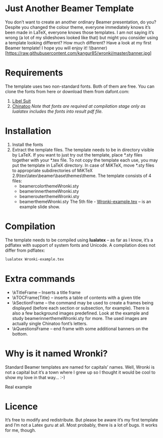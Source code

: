 # Just Another Beamer Template
You don’t want to create an another ordinary Beamer presentation, do you? Despite you changed the colour theme, everyone immediately knows it’s been made in LaTeX, everyone knows those templates. I am not saying it’s wrong (a lot of my slideshows looked like that) but might you consider using a template looking different? How much different? Have a look at my first Beamer template! I hope you will enjoy it!
!(banner)[https://raw.githubusercontent.com/kangur85/wronki/master/banner.jpg]
# Requirements
The template uses two non-standard fonts. Both of them are free. You can clone the fonts from here or download them from dafont.com:

1. [Libel Suit](http://www.dafont.com/libel-suit.font)
2. [Chinatoo](http://www.dafont.com/chinatoo.font)
*Note that fonts are required at compilation stage only as lualatex includes the fonts into result pdf file.*

# Installation
1. Install the fonts
2. Extract the template files. The template needs to be in directory visible by LaTeX. If you want to just try out the template, place *.sty files together with your *.tex file. To not copy the template each use, you may put the template in LaTeX directory. In case of MiKTeX, move *.sty files to appropriate subdirectories of MiKTeX 2.9\tex\latex\beamer\base\themes\theme. The template consists of 4 files:
    * beamercolorthemeWronki.sty
    * beamerinnerthemeWronki.sty
    * beamerouterthemeWronki.sty
    * beamerthemeWronki.sty
The 5th file - [Wronki-example.tex](https://github.com/kangur85/wronki/blob/master/Wronki-example.pdf) – is an example slide show.

# Compilation
The template needs to be compiled using **lualatex** – as far as I know, it’s a pdflatex with support of system fonts and Unicode. A compilation does not differ from pdflatex:
```sh
lualatex Wronki-example.tex
```
# Extra commands
* \kTitleFrame – Inserts a title frame
* \kTOCFrame{Title} – inserts a table of contents with a given title
* \kSectionFrame – the command may be used to create a frames being displayed (before each section or subsection, for example). There is also a few background images predefined. Look at the example and study beamerinnerthemeWronki.sty for more. The used images are actually single Chinatoo font’s letters.
* \kQuestionsFrame – end frame with some additional banners on the bottom.

# Why is it named Wronki?
Standard Beamer templates are named for capitals’ names. Well, Wronki is not a capital but it’s a town where I grew up so I thought it would be cool to show my love in that way... :-)

Real example

# Licence
It’s free to modify and redistribute. But please be aware it’s my first template and I’m not a Latex guru at all. Most probably, there is a lot of bugs. It works for me, though.

